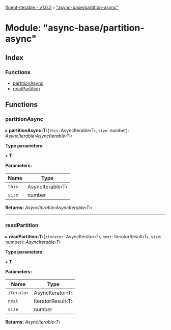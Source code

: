 [fluent-iterable - v1.0.2](../README.md) › ["async-base/partition-async"](_async_base_partition_async_.md)

# Module: "async-base/partition-async"

## Index

### Functions

* [partitionAsync](_async_base_partition_async_.md#partitionasync)
* [readPartition](_async_base_partition_async_.md#readpartition)

## Functions

###  partitionAsync

▸ **partitionAsync**‹**T**›(`this`: AsyncIterable‹T›, `size`: number): *AsyncIterable‹AsyncIterable‹T››*

**Type parameters:**

▪ **T**

**Parameters:**

Name | Type |
------ | ------ |
`this` | AsyncIterable‹T› |
`size` | number |

**Returns:** *AsyncIterable‹AsyncIterable‹T››*

___

###  readPartition

▸ **readPartition**‹**T**›(`iterator`: AsyncIterator‹T›, `next`: IteratorResult‹T›, `size`: number): *AsyncIterable‹T›*

**Type parameters:**

▪ **T**

**Parameters:**

Name | Type |
------ | ------ |
`iterator` | AsyncIterator‹T› |
`next` | IteratorResult‹T› |
`size` | number |

**Returns:** *AsyncIterable‹T›*
